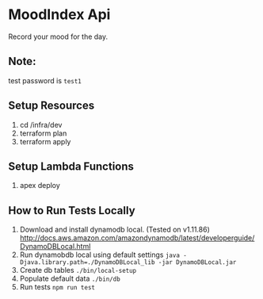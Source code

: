 # MoodIndex Api

Record your mood for the day.

## Note:
test password is `test1`

## Setup Resources
1. cd /infra/dev
2. terraform plan
3. terraform apply

## Setup Lambda Functions
1. apex deploy

## How to Run Tests Locally
1. Download and install dynamodb local. (Tested on v1.11.86) http://docs.aws.amazon.com/amazondynamodb/latest/developerguide/DynamoDBLocal.html
2. Run dynamobdb local using default settings
`java -Djava.library.path=./DynamoDBLocal_lib -jar DynamoDBLocal.jar`
3. Create db tables
`./bin/local-setup`
4. Populate default data
`./bin/db`
5. Run tests
`npm run test`